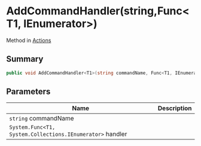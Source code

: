 # AddCommandHandler(string,Func\<T1, IEnumerator>)

Method in [Actions](./)

## Summary

```csharp
public void AddCommandHandler<T1>(string commandName, Func<T1, IEnumerator> handler)
```

## Parameters

| Name                                                      | Description |
| --------------------------------------------------------- | ----------- |
| `string` commandName                                      |             |
| `System.Func<T1, System.Collections.IEnumerator>` handler |             |
